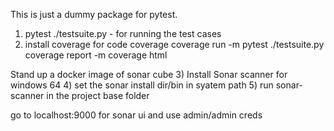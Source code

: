 This is just a dummy package for pytest.

1) pytest ./testsuite.py  - for running the test cases
2) install coverage for code coverage 
   coverage run -m pytest ./testsuite.py
   coverage report -m 
   coverage html

Stand up a docker image of sonar cube 
3) Install Sonar scanner for windows 64 
4) set the sonar install dir/bin in syatem path
5) run sonar-scanner in the project base folder

go to localhost:9000  for sonar ui and use admin/admin creds